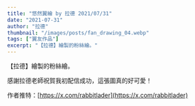 ```yaml
---
title: "悠然翼繪 by 拉德 2021/07/31"
date: "2021-07-31"
author: "拉德"
thumbnail: "/images/posts/fan_drawing_04.webp"
tags: ["翼友作品"]
excerpt: "【拉德】繪製的粉絲繪。"
---
```

【拉德】繪製的粉絲繪。

感謝拉德老師祝賀我初配信成功，這張圖真的好可愛！

作者推特：[https://x.com/rabbitlader](https://x.com/rabbitlader)
